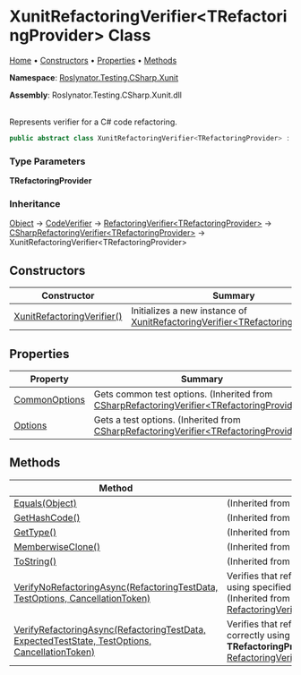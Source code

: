 # XunitRefactoringVerifier\<TRefactoringProvider> Class

[Home](../../../../../README.md) &#x2022; [Constructors](#constructors) &#x2022; [Properties](#properties) &#x2022; [Methods](#methods)

**Namespace**: [Roslynator.Testing.CSharp.Xunit](../README.md)

**Assembly**: Roslynator\.Testing\.CSharp\.Xunit\.dll

\
Represents verifier for a C\# code refactoring\.

```csharp
public abstract class XunitRefactoringVerifier<TRefactoringProvider> : Roslynator.Testing.CSharp.CSharpRefactoringVerifier<TRefactoringProvider> where TRefactoringProvider : Microsoft.CodeAnalysis.CodeRefactorings.CodeRefactoringProvider, new()
```

### Type Parameters

**TRefactoringProvider**

### Inheritance

[Object](https://docs.microsoft.com/en-us/dotnet/api/system.object) &#x2192; [CodeVerifier](../../../CodeVerifier/README.md) &#x2192; [RefactoringVerifier\<TRefactoringProvider>](../../../RefactoringVerifier-1/README.md) &#x2192; [CSharpRefactoringVerifier\<TRefactoringProvider>](../../CSharpRefactoringVerifier-1/README.md) &#x2192; XunitRefactoringVerifier\<TRefactoringProvider>

## Constructors

| Constructor | Summary |
| ----------- | ------- |
| [XunitRefactoringVerifier()](-ctor/README.md) | Initializes a new instance of [XunitRefactoringVerifier\<TRefactoringProvider>](./README.md)\. |

## Properties

| Property | Summary |
| -------- | ------- |
| [CommonOptions](../../CSharpRefactoringVerifier-1/CommonOptions/README.md) | Gets common test options\. \(Inherited from [CSharpRefactoringVerifier\<TRefactoringProvider>](../../CSharpRefactoringVerifier-1/README.md)\) |
| [Options](../../CSharpRefactoringVerifier-1/Options/README.md) | Gets a test options\. \(Inherited from [CSharpRefactoringVerifier\<TRefactoringProvider>](../../CSharpRefactoringVerifier-1/README.md)\) |

## Methods

| Method | Summary |
| ------ | ------- |
| [Equals(Object)](https://docs.microsoft.com/en-us/dotnet/api/system.object.equals) |  \(Inherited from [Object](https://docs.microsoft.com/en-us/dotnet/api/system.object)\) |
| [GetHashCode()](https://docs.microsoft.com/en-us/dotnet/api/system.object.gethashcode) |  \(Inherited from [Object](https://docs.microsoft.com/en-us/dotnet/api/system.object)\) |
| [GetType()](https://docs.microsoft.com/en-us/dotnet/api/system.object.gettype) |  \(Inherited from [Object](https://docs.microsoft.com/en-us/dotnet/api/system.object)\) |
| [MemberwiseClone()](https://docs.microsoft.com/en-us/dotnet/api/system.object.memberwiseclone) |  \(Inherited from [Object](https://docs.microsoft.com/en-us/dotnet/api/system.object)\) |
| [ToString()](https://docs.microsoft.com/en-us/dotnet/api/system.object.tostring) |  \(Inherited from [Object](https://docs.microsoft.com/en-us/dotnet/api/system.object)\) |
| [VerifyNoRefactoringAsync(RefactoringTestData, TestOptions, CancellationToken)](../../../RefactoringVerifier-1/VerifyNoRefactoringAsync/README.md) | Verifies that refactoring will not be applied using specified **TRefactoringProvider**\. \(Inherited from [RefactoringVerifier\<TRefactoringProvider>](../../../RefactoringVerifier-1/README.md)\) |
| [VerifyRefactoringAsync(RefactoringTestData, ExpectedTestState, TestOptions, CancellationToken)](../../../RefactoringVerifier-1/VerifyRefactoringAsync/README.md) | Verifies that refactoring will be applied correctly using specified **TRefactoringProvider**\. \(Inherited from [RefactoringVerifier\<TRefactoringProvider>](../../../RefactoringVerifier-1/README.md)\) |

